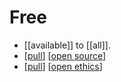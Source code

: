 # Free

- [[available]] to [[all]].
- [[pull]] [[open source]]
- [[pull]] [[open ethics]]


[//begin]: # "Autogenerated link references for markdown compatibility"
[pull]: pull "Pull"
[open source]: open-source "Open Source"
[open ethics]: open-ethics "Open Ethics"
[//end]: # "Autogenerated link references"